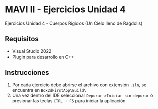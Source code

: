 # MAVI II - Ejercicios Unidad 4

Ejercicios Unidad 4 - Cuerpos Rígidos (Un Cielo lleno de Ragdolls)

## Requisitos

- Visual Studio 2022
- Plugin para desarrollo en C++

## Instrucciones

1. Por cada ejercicio debe abrirse el archivo con extensión ```.sln```, se encuentra en ```Box2dFirstApp\Build\```
2. Una vez dentro del IDE seleccionar ```Depurar->Iniciar sin depurar``` ó presionar las teclas ```CTRL + F5``` para iniciar la aplicación

